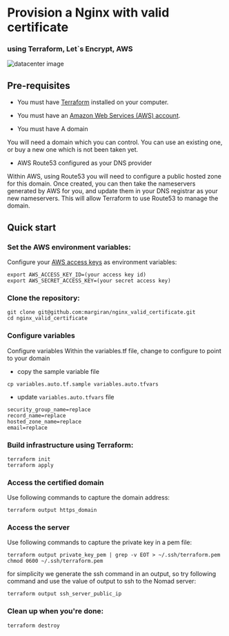 # Provision a Nginx with valid certificate

### using Terraform, Let`s Encrypt, AWS 

![datacenter image](https://github.com/margiran/nginx_valid_certificate/blob/master/diagram/nginx_valid_certificate.png?raw=true)

## Pre-requisites

* You must have [Terraform](https://www.terraform.io/downloads) installed on your computer. 
* You must have an [Amazon Web Services (AWS) account](http://aws.amazon.com/).

* You must have A domain

You will need a domain which you can control. You can use an existing one, or buy a new one which is not been taken yet. 

* AWS Route53 configured as your DNS provider

Within AWS, using Route53 you will need to configure a public hosted zone for this domain. Once created, you can then take the nameservers generated by AWS for you, and update them in your DNS registrar as your new nameservers. This will allow Terraform to use Route53 to manage the domain.


## Quick start

### Set the AWS environment variables:

Configure your [AWS access 
keys](http://docs.aws.amazon.com/general/latest/gr/aws-sec-cred-types.html#access-keys-and-secret-access-keys) as 
environment variables:
```
export AWS_ACCESS_KEY_ID=(your access key id)
export AWS_SECRET_ACCESS_KEY=(your secret access key)
```

### Clone the repository:

```
git clone git@github.com:margiran/nginx_valid_certificate.git
cd nginx_valid_certificate
```

### Configure variables 
Configure variables Within the variables.tf file, change to configure to point to your domain 

- copy the sample variable file

```
cp variables.auto.tf.sample variables.auto.tfvars
```

- update `variables.auto.tfvars` file

```
security_group_name=replace
record_name=replace
hosted_zone_name=replace
email=replace
```

### Build infrastructure using Terraform:

```
terraform init
terraform apply
```

### Access the certified domain

Use following commands to capture the domain address:

```
terraform output https_domain
```

### Access the server

Use following commands to capture the private key in a pem file:

```
terraform output private_key_pem | grep -v EOT > ~/.ssh/terraform.pem
chmod 0600 ~/.ssh/terraform.pem
```

for simplicity we generate the ssh command in an output, so try following command and use the value of output to ssh to the Nomad server:

```
terraform output ssh_server_public_ip
```

### Clean up when you're done:

```
terraform destroy
```
